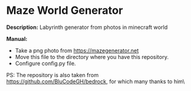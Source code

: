 # Maze World Generator

**Description:**
Labyrinth generator from photos in minecraft world

**Manual:**
- Take a png photo from https://mazegenerator.net
- Move this file to the directory where you have this repository.
- Configure config.py file.


PS: The repository is also taken from https://github.com/BluCodeGH/bedrock, for which many thanks to him\
